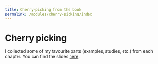 ```yaml
---
title: Cherry-picking from the book
permalink: /modules/cherry-picking/index
---
```

# Cherry picking

I collected some of my favourite parts (examples, studies, etc.) from each 
chapter. You can find the slides [here][cherrypick-slides].

[cherrypick-slides]: https://github.com/dbosk/necessary-conditions-of-learning/releases/download/20210603-cerise/slides.pdf

